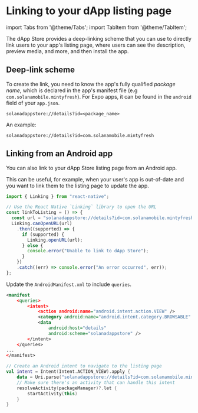 # Linking to your dApp listing page

import Tabs from '@theme/Tabs';
import TabItem from '@theme/TabItem';

The dApp Store provides a deep-linking scheme that you can use to directly link users to your app's listing page, where users can see the description, preview media, and more, and then install the app.

## Deep-link scheme

To create the link, you need to know the app's fully qualified _package name_, which is declared in the app's manifest file (e.g `com.solanamobile.mintyfresh`). For Expo apps, it can be found in the `android` field of your `app.json`.

```
solanadappstore://details?id=<package_name>
```

An example:

```
solanadappstore://details?id=com.solanamobile.mintyfresh
```

## Linking from an Android app

You can also link to your dApp Store listing page from an Android app.

This can be useful, for example, when your user's app is out-of-date and you want to link them to the listing page to update the app.

<Tabs>
<TabItem value="React Native" label="React Native">

```ts
import { Linking } from "react-native";

// Use the React Native `Linking` library to open the URL
const linkToListing = () => {
  const url = "solanadappstore://details?id=com.solanamobile.mintyfresh";
  Linking.canOpenURL(url)
    .then((supported) => {
      if (supported) {
        Linking.openURL(url);
      } else {
        console.error("Unable to link to dApp Store");
      }
    })
    .catch((err) => console.error("An error occurred", err));
};
```

</TabItem>
<TabItem value="Kotlin" label="Kotlin">

Update the `AndroidManifest.xml` to include `queries`. 
```xml
<manifest
    <queries>
        <intent>
            <action android:name="android.intent.action.VIEW" />
            <category android:name="android.intent.category.BROWSABLE" />
            <data
                android:host="details"
                android:scheme="solanadappstore" />
        </intent>
    </queries>
...
</manifest>
```

```kotlin
// Create an Android intent to navigate to the listing page
val intent = Intent(Intent.ACTION_VIEW).apply {
    data = Uri.parse("solanadappstore://details?id=com.solanamobile.mintyfresh")
    // Make sure there's an activity that can handle this intent
    resolveActivity(packageManager)?.let {
        startActivity(this)
    }
}
```

</TabItem>
</Tabs>
